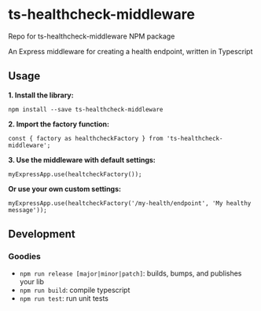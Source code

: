 
# ts-healthcheck-middleware

Repo for ts-healthcheck-middleware NPM package

An Express middleware for creating a health endpoint, written in Typescript

## Usage

**1. Install the library:**

```
npm install --save ts-healthcheck-middleware
```

**2. Import the factory function:**

```
const { factory as healthcheckFactory } from 'ts-healthcheck-middleware';
```

**3. Use the middleware with default settings:**

```
myExpressApp.use(healtcheckFactory());
```

**Or use your own custom settings:**

```
myExpressApp.use(healtcheckFactory('/my-health/endpoint', 'My healthy message'));
```

## Development

### Goodies

- `npm run release [major|minor|patch]`: builds, bumps, and publishes your lib
- `npm run build`: compile typescript
- `npm run test`: run unit tests
